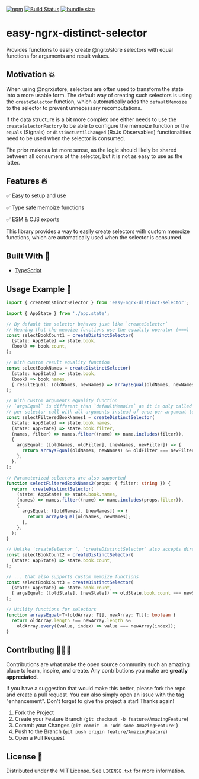 [![npm](https://img.shields.io/npm/v/easy-ngrx-distinct-selector?color=%2300d26a&style=for-the-badge)](https://www.npmjs.com/package/easy-ngrx-distinct-selector)
[![Build Status](https://img.shields.io/github/actions/workflow/status/NGneers/easy-ngrx-distinct-selector/build.yml?branch=main&style=for-the-badge)](https://github.com/NGneers/easy-ngrx-distinct-selector/actions/workflows/build.yml)
[![bundle size](https://img.shields.io/bundlephobia/minzip/easy-ngrx-distinct-selector?color=%23FF006F&label=Bundle%20Size&style=for-the-badge)](https://bundlephobia.com/package/easy-ngrx-distinct-selector)

# easy-ngrx-distinct-selector

Provides functions to easily create @ngrx/store selectors with equal functions for arguments and result values.

## Motivation 💥

When using @ngrx/store, selectors are often used to transform the state into a more usable form.
The default way of creating such selectors is using the `createSelector` function, which automatically adds the `defaultMemoize` to the selector to prevent unnecessary recomputations.

If the data structure is a bit more complex one either needs to use the `createSelectorFactory` to be able to configure the memoize function or the `equals` (Signals) or `distinctUntilChanged` (RxJs Observables) functionalities need to be used when the selector is consumed.

The prior makes a lot more sense, as the logic should likely be shared between all consumers of the selector, but it is not as easy to use as the latter.

## Features 🔥

✅ Easy to setup and use

✅ Type safe memoize functions

✅ ESM & CJS exports

This library provides a way to easily create selectors with custom memoize functions, which are automatically used when the selector is consumed.

## Built With 🔧

- [TypeScript](https://www.typescriptlang.org/)

## Usage Example 🚀

```ts
import { createDistinctSelector } from 'easy-ngrx-distinct-selector';

import { AppState } from './app.state';

// By default the selector behaves just like `createSelector`
// Meaning that the memoize functions use the equality operator (===)
const selectBookCount1 = createDistinctSelector(
  (state: AppState) => state.book,
  (book) => book.count,
);

// With custom result equality function
const selectBookNames = createDistinctSelector(
  (state: AppState) => state.book,
  (book) => book.names,
  { resultEqual: (oldNames, newNames) => arraysEqual(oldNames, newNames) },
);

// With custom arguments equality function
// `argsEqual` is different than `defaultMemoize` as it is only called once
// per selector call with all arguments instead of once per argument to improve type safety
const selectFilteredBookNames1 = createDistinctSelector(
  (state: AppState) => state.book.names,
  (state: AppState) => state.book.filter,
  (names, filter) => names.filter((name) => name.includes(filter)),
  {
    argsEqual: ([oldNames, oldFilter], [newNames, newFilter]) => {
      return arraysEqual(oldNames, newNames) && oldFilter === newFilter;
    },
  },
);

// Parameterized selectors are also supported
function selectFilteredBookNames2(props: { filter: string }) {
  return  createDistinctSelector(
    (state: AppState) => state.book.names,
    (names) => names.filter((name) => name.includes(props.filter)),
    {
      argsEqual: ([oldNames], [newNames]) => {
        return arraysEqual(oldNames, newNames);
      },
    },
  );
}

// Unlike `createSelector `, `createDistinctSelector` also accepts direct projection of the state
const selectBookCount2 = createDistinctSelector(
  (state: AppState) => state.book.count,
);

// ... that also supports custom memoize functions
const selectBookCount3 = createDistinctSelector(
  (state: AppState) => state.book.count,
  { argsEqual: ([oldState], [newState]) => oldState.book.count === newState.book.count },
);

// Utility functions for selectors
function arraysEqual<T>(oldArray: T[], newArray: T[]): boolean {
  return oldArray.length !== newArray.length &&
    oldArray.every((value, index) => value === newArray[index]);
}

```

## Contributing 🧑🏻‍💻

Contributions are what make the open source community such an amazing place to learn, inspire, and create. Any contributions you make are **greatly appreciated**.

If you have a suggestion that would make this better, please fork the repo and create a pull request. You can also simply open an issue with the tag "enhancement".
Don't forget to give the project a star! Thanks again!

1. Fork the Project
2. Create your Feature Branch (`git checkout -b feature/AmazingFeature`)
3. Commit your Changes (`git commit -m 'Add some AmazingFeature'`)
4. Push to the Branch (`git push origin feature/AmazingFeature`)
5. Open a Pull Request

## License 🔑

Distributed under the MIT License. See `LICENSE.txt` for more information.

